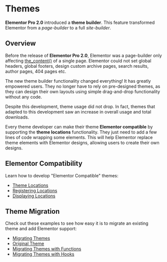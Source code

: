 # Themes

<Badge type="tip" vertical="top" text="Elementor Pro" /> <Badge type="warning" vertical="top" text="Intermediate" />

**Elementor Pro 2.0** introduced a **theme builder**. This feature transformed Elementor from a *page-builder* to a full *site-builder*.

## Overview

Before the release of **Elementor Pro 2.0**, Elementor was a page-builder only affecting [the_content()](https://developer.wordpress.org/reference/functions/the_content/) of a single page. Elementor could not set global headers, global footers, design custom archive pages, search results, author pages, 404 pages etc.

The new theme builder functionality changed everything! It has greatly empowered users. They no longer have to rely on pre-designed themes, as they can design their own layouts using simple drag-and-drop functionality without any code.

Despite this development, theme usage did not drop. In fact, themes that adapted to this development saw an increase in overall usage and total downloads.

Every theme developer can make their theme **Elementor compatible** by supporting the **theme locations** functionality. They just need to add a few lines of code wrapping some elements. This will help Elementor replace theme elements with Elementor designs, allowing users to create their own designs.

## Elementor Compatibility

Learn how to develop "Elementor Compatible" themes:

* [Theme Locations](./theme-locations)
* [Registering Locations](./registering-locations)
* [Displaying Locations](./displaying-locations)

## Theme Migration

Check out these examples to see how easy it is to migrate an existing theme and add Elementor support:

* [Migrating Themes](./migrating-themes)
* [Original Theme](./original-theme)
* [Migrating Themes with Functions](./migrating-themes-with-functions)
* [Migrating Themes with Hooks](./migrating-themes-with-hooks)
